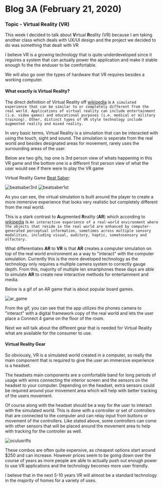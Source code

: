 # Blog 3A (February 21, 2020)

### Topic - Virtual Reality (VR)

This week I decided to talk about **V**irtual **R**eality (VR) because I am taking another class which deals with UX/UI design and the project we decided to do was something that dealt with VR

I believe VR is a growing technology that is quite underdeveloped since it reguires a system that can actually power the application and make it stable enough fo the the enduser to be comfortable.

We will also go over the types of hardware that VR requires besides a working computer.

#### What exactly is Virtual Reality?

The direct definition of Virtual Reality off [wikipedia](https://en.wikipedia.org/wiki/Virtual_reality) is ```A simulated experience that can be similar to or completely different from the real world. Applications of virtual reality can include entertainment (i.e. video games) and educational purposes (i.e. medical or military training). Other, distinct types of VR style technology include augmented reality and mixed reality.```

In very basic terms, Virtual Reality is a simulation that can be interacted with using the touch, sight and sound. The simulation is seperate from the real world and besides designated areas for movement, rarely uses the surrounding areas of the user.

Below are two gifs, top one is 3rd person view of whats happening in this VR game and the bottom one is a different first person view of what the user would see if there were to play the VR game

Virtual Reality Game [Beat Saber](https://beatsaber.com/):

![beatsaber3rd](https://media2.giphy.com/media/kyidAOFQzKSlDNwRkb/giphy.gif) ![beatsaber1st](https://media3.giphy.com/media/JRgLEZCsivjHoRWpb2/giphy.gif)

As you can see, the virtual simulation is built around the player to create a more immersive experience that looks very realistic but completely different from the real world. 

This is a stark contrast to **A**ugmented **R**eality (**AR**) which according to [wikipedia](https://en.wikipedia.org/wiki/Augmented_reality) is 
```An interactive experience of a real-world environment where the objects that reside in the real world are enhanced by computer-generated perceptual information, sometimes across multiple sensory modalities, including visual, auditory, haptic, somatosensory and olfactory.```

What differentiates **AR** to **VR** is that **AR** creates a computer simulation on top of the real world environment as a way to "interact" with the computer simulation. Currently this is the more developed technology as the technology only requires a multiple camera system to correctly gauge depth.  From this, majority of multiple len smartphones these days are able to simulate **AR** to create new interactive methods for entertainment and media.

Below is a gif of an AR game that is about popular board games. 

![ar_game](https://i.pinimg.com/originals/9d/fc/ef/9dfcef6ff8dd980ad5a83c5dc70ffc47.gif)

From the gif, you can see that the app utilizes the phones camera to "interact" with a digital framework copy of the real world and lets the user place a Connect 4 game on the floor of the room.

Next we will talk about the different gear that is needed for Virtual Reality what are available for the consumer to use. 

#### Virtual Reality Gear

So obviously, VR is a simulated world created in a computer, so really the main component that is required to give the user an immersive experience is a headset.

The headsets main components are a comfortable band for long periods of usage with wires connecting the interior screen and the sensors on the headset to your computer.  Depending on the headset, extra sensors could be required around your movement area which will help with better tracking of the users movement.

Of course along with the headset should be a way for the user to interact with the simulated world. This is done with a controller or set of controllers that are connected to the computer and can relay input from buttons or movement of the controllers.  Like stated above, some controllers can come with other sensors that will be placed around the movement area to help with tracking for the controller as well. 

![oculusrifts](https://images-na.ssl-images-amazon.com/images/I/716-fayZAQL._AC_.jpg)

These combos are often quite expensive, as cheapest options start around $250 and can increase. However prices seem to be going down over the course of years as more people are able to actually push out enough power to use VR applications and the technology becomes more user friendly. 

I believe that in the next 5-10 years VR will almost be a standard technology in the majority of homes for a variety of uses.